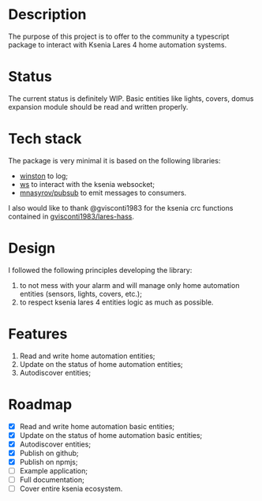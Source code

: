 # Description

The purpose of this project is to offer to the community a typescript package to interact with Ksenia Lares 4 home automation systems.

# Status

The current status is definitely WIP. Basic entities like lights, covers, domus expansion module should be read and written properly.

# Tech stack

The package is very minimal it is based on the following libraries:

- [winston](https://github.com/winstonjs/winston) to log;
- [ws](https://github.com/websockets/ws) to interact with the ksenia websocket;
- [mnasyrov/pubsub](https://github.com/mnasyrov/pubsub) to emit messages to consumers.

I also would like to thank @gvisconti1983 for the ksenia crc functions contained in [gvisconti1983/lares-hass](https://github.com/gvisconti1983/lares-hass).

# Design

I followed the following principles developing the library:

1. to not mess with your alarm and will manage only home automation entities (sensors, lights, covers, etc.);
2. to respect ksenia lares 4 entities logic as much as possible.

# Features

1. Read and write home automation entities;
2. Update on the status of home automation entities;
3. Autodiscover entities;

# Roadmap

- [X] Read and write home automation basic entities;
- [X] Update on the status of home automation basic entities;
- [X] Autodiscover entities;
- [X] Publish on github;
- [X] Publish on npmjs;
- [ ] Example application;
- [ ] Full documentation;
- [ ] Cover entire ksenia ecosystem.
